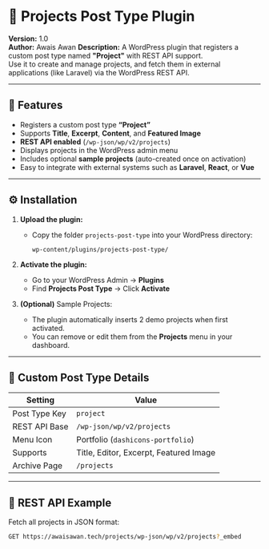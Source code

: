# 📁 Projects Post Type Plugin

**Version:** 1.0  
**Author:** Awais Awan 
**Description:** A WordPress plugin that registers a custom post type named **"Project"** with REST API support.  
Use it to create and manage projects, and fetch them in external applications (like Laravel) via the WordPress REST API.

---

## 🚀 Features

- Registers a custom post type **“Project”**
- Supports **Title**, **Excerpt**, **Content**, and **Featured Image**
- **REST API enabled** (`/wp-json/wp/v2/projects`)
- Displays projects in the WordPress admin menu
- Includes optional **sample projects** (auto-created once on activation)
- Easy to integrate with external systems such as **Laravel**, **React**, or **Vue**

---

## ⚙️ Installation

1. **Upload the plugin:**
   - Copy the folder `projects-post-type` into your WordPress directory:
     ```
     wp-content/plugins/projects-post-type/
     ```

2. **Activate the plugin:**
   - Go to your WordPress Admin → **Plugins**
   - Find **Projects Post Type** → Click **Activate**

3. **(Optional)** Sample Projects:
   - The plugin automatically inserts 2 demo projects when first activated.
   - You can remove or edit them from the **Projects** menu in your dashboard.

---

## 🧱 Custom Post Type Details

| Setting | Value |
|----------|-------|
| Post Type Key | `project` |
| REST API Base | `/wp-json/wp/v2/projects` |
| Menu Icon | Portfolio (`dashicons-portfolio`) |
| Supports | Title, Editor, Excerpt, Featured Image |
| Archive Page | `/projects` |

---

## 🧩 REST API Example

Fetch all projects in JSON format:

```bash
GET https://awaisawan.tech/projects/wp-json/wp/v2/projects?_embed
